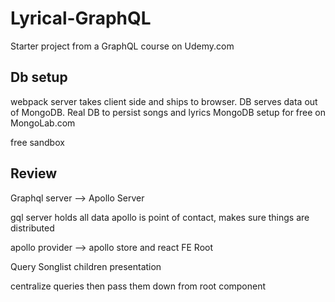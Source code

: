 # Lyrical-GraphQL
Starter project from a GraphQL course on Udemy.com

## Db setup
webpack server takes client side and ships to browser.
DB serves data out of MongoDB.
Real DB to persist songs and lyrics
MongoDB setup for free on MongoLab.com

free sandbox

## Review

Graphql server --> Apollo Server

gql server holds all data
apollo is point of contact, makes sure things are distributed

apollo provider
--> apollo store and react FE
Root

Query
Songlist
children
presentation

centralize queries then pass them down
from root component

